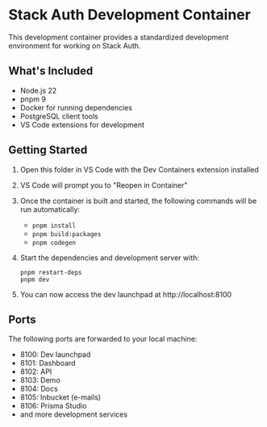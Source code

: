 # Stack Auth Development Container

This development container provides a standardized development environment for working on Stack Auth.

## What's Included

- Node.js 22
- pnpm 9
- Docker for running dependencies
- PostgreSQL client tools
- VS Code extensions for development

## Getting Started

1. Open this folder in VS Code with the Dev Containers extension installed
2. VS Code will prompt you to "Reopen in Container"
3. Once the container is built and started, the following commands will be run automatically:
   - `pnpm install`
   - `pnpm build:packages`
   - `pnpm codegen`

4. Start the dependencies and development server with:
   ```
   pnpm restart-deps
   pnpm dev
   ```

5. You can now access the dev launchpad at http://localhost:8100

## Ports

The following ports are forwarded to your local machine:
- 8100: Dev launchpad
- 8101: Dashboard
- 8102: API
- 8103: Demo
- 8104: Docs
- 8105: Inbucket (e-mails)
- 8106: Prisma Studio
- and more development services
